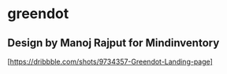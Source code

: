 # greendot
## Design by Manoj Rajput for Mindinventory
[https://dribbble.com/shots/9734357-Greendot-Landing-page]
